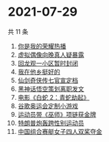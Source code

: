 # 2021-07-29

共 11 条

<!-- BEGIN -->
<!-- 最后更新时间 Thu Jul 29 2021 01:20:30 GMT+0800 (China Standard Time) -->

1. [你是我的荣耀热播](https://www.zhihu.com/search?q=你是我的荣耀)
1. [虚拟偶像向晚真人疑暴露](https://www.zhihu.com/search?q=A-Soul)
1. [回龙观一小区暂时封闭](https://www.zhihu.com/search?q=北京疫情)
1. [我在他乡挺好的](https://www.zhihu.com/search?q=我在他乡挺好)
1. [仙剑奇侠传七官宣定档](https://www.zhihu.com/search?q=仙剑奇侠传七)
1. [黑神话悟空策划离职发文](https://www.zhihu.com/search?q=黑神话：悟空)
1. [电影《白蛇 2：青蛇劫起》](https://www.zhihu.com/search?q=青蛇)
1. [谷歌奥运会定制小游戏](https://www.zhihu.com/search?q=涂鸦冠军岛运动会)
1. [运动员带《巫师》项链获金牌](https://www.zhihu.com/search?q=巫师3)
1. [特朗普炮轰跨性别运动员](https://www.zhihu.com/search?q=跨性别运动员)
1. [中国组合赛艇女子四人双桨夺金](https://www.zhihu.com/search?q=赛艇)

<!-- END -->
